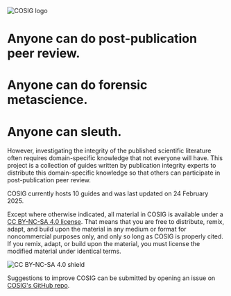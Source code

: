 ![COSIG logo](https://github.com/reeserich/cosig/blob/main/img/home/241017_final_logo_mockup.png)

# **Anyone can do post-publication peer review.**
# **Anyone can do forensic metascience.**
# **Anyone can sleuth.**

However, investigating the integrity of the published scientific literature often requires domain-specific knowledge that not everyone will have. This project is a collection of guides written by publication integrity experts to distribute this domain-specific knowledge so that others can participate in post-publication peer review.

COSIG currently hosts 10 guides and was last updated on 24 February 2025.

Except where otherwise indicated, all material in COSIG is available under a [CC BY-NC-SA 4.0 license](https://creativecommons.org/licenses/by-nc-sa/4.0/deed.en). That means that you are free to distribute, remix, adapt, and build upon the material in any medium or format for noncommercial purposes only, and only so long as COSIG is properly cited. If you remix, adapt, or build upon the material, you must license the modified material under identical terms.

![CC BY-NC-SA 4.0 shield](https://licensebuttons.net/l/by-nc-sa/4.0/88x31.png)

Suggestions to improve COSIG can be submitted by opening an issue on [COSIG's GitHub repo](https://github.com/reeserich/cosig/issues).